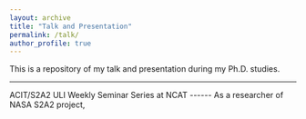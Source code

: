 ```yaml
---
layout: archive
title: "Talk and Presentation"
permalink: /talk/
author_profile: true
---
```


This is a repository of my talk and presentation during my Ph.D. studies. 

<hr>
ACIT/S2A2 ULI Weekly Seminar Series at NCAT
------
As a researcher of NASA S2A2 project, 
